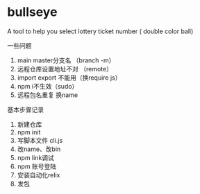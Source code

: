 # bullseye
A tool  to help you select lottery ticket number  ( double color ball)


一些问题
1. main master分支名 （branch -m）
2. 远程仓库设置地址不对 （remote）
3. import export 不能用（换require js）
5. npm i不生效（sudo）
6. 远程包名重复 换name


基本步骤记录
1. 新建仓库
2. npm init
3. 写脚本文件 cli.js
4. 改name、改bin
5. npm link调试
6. npm 账号登陆
7. 安装自动化relix
8. 发包